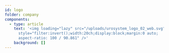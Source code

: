 ```yaml
---
id: logo
folder: company
components:
  - type: article
    text: '<img loading="lazy" src="/uploads/urosystem_logo_02_web.svg" alt=""
      style="filter:invert();width:20ch;display:block;margin:0 auto;
      aspect-ratio: 100 / 90.861" />'
    background: []
---
```

